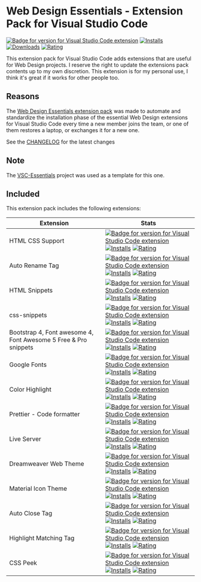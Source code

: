 # Web Design Essentials - Extension Pack for Visual Studio Code

[![Badge for version for Visual Studio Code extension](https://vsmarketplacebadge.apphb.com/version-short/Gydunhn.web-design-essentials.svg?color=blue&style=?style=for-the-badge&logo=visual-studio-code)](https://marketplace.visualstudio.com/items?itemName=Gydunhn.web-design-essentials) [![Installs](https://vsmarketplacebadge.apphb.com/installs-short/Gydunhn.web-design-essentials.svg?color=blue&style=flat-square)](https://marketplace.visualstudio.com/items?itemName=Gydunhn.web-design-essentials) [![Downloads](https://vsmarketplacebadge.apphb.com/downloads-short/Gydunhn.web-design-essentials.svg?color=blue&style=flat-square)](https://marketplace.visualstudio.com/items?itemName=Gydunhn.web-design-essentials) [![Rating](https://vsmarketplacebadge.apphb.com/rating-short/Gydunhn.web-design-essentials.svg?color=blue&style=flat-square)](https://marketplace.visualstudio.com/items?itemName=Gydunhn.web-design-essentials)

This extension pack for Visual Studio Code adds extensions that are useful for Web Design projects. I reserve the right to update the extensions pack contents up to my own discretion. This extension is for my personal use, I think it's great if it works for other people too.

## Reasons

The [Web Design Essentials extension pack] was made to automate and standardize the installation phase of the essential Web Design extensions for Visual Studio Code every time a new member joins the team, or one of them restores a laptop, or exchanges it for a new one.

See the [CHANGELOG](CHANGELOG.md) for the latest changes

## Note

The [VSC-Essentials] project was used as a template for this one.

## Included

This extension pack includes the following extensions:

| Extension                                                       | Stats                                                                                                                                                                                                                                                                                                                                                                                                                                                                                                                                                                                                                                                                                                                                            |
|-----------------------------------------------------------------|--------------------------------------------------------------------------------------------------------------------------------------------------------------------------------------------------------------------------------------------------------------------------------------------------------------------------------------------------------------------------------------------------------------------------------------------------------------------------------------------------------------------------------------------------------------------------------------------------------------------------------------------------------------------------------------------------------------------------------------------------|
| HTML CSS Support                                                | [![Badge for version for Visual Studio Code extension](https://vsmarketplacebadge.apphb.com/version-short/ecmel.vscode-html-css.svg?color=blue&style=?style=for-the-badge&logo=visual-studio-code)](https://marketplace.visualstudio.com/items?itemName=ecmel.vscode-html-css) [![Installs](https://vsmarketplacebadge.apphb.com/installs-short/ecmel.vscode-html-css.svg?color=blue&style=flat-square)](https://marketplace.visualstudio.com/items?itemName=ecmel.vscode-html-css) [![Rating](https://vsmarketplacebadge.apphb.com/rating-short/ecmel.vscode-html-css.svg?color=blue&style=flat-square)](https://marketplace.visualstudio.com/items?itemName=ecmel.vscode-html-css)                                                             |
| Auto Rename Tag                                                 | [![Badge for version for Visual Studio Code extension](https://vsmarketplacebadge.apphb.com/version-short/formulahendry.auto-rename-tag.svg?color=blue&style=?style=for-the-badge&logo=visual-studio-code)](https://marketplace.visualstudio.com/items?itemName=formulahendry.auto-rename-tag) [![Installs](https://vsmarketplacebadge.apphb.com/installs-short/formulahendry.auto-rename-tag.svg?color=blue&style=flat-square)](https://marketplace.visualstudio.com/items?itemName=formulahendry.auto-rename-tag) [![Rating](https://vsmarketplacebadge.apphb.com/rating-short/formulahendry.auto-rename-tag.svg?color=blue&style=flat-square)](https://marketplace.visualstudio.com/items?itemName=formulahendry.auto-rename-tag)             |
| HTML Snippets                                                   | [![Badge for version for Visual Studio Code extension](https://vsmarketplacebadge.apphb.com/version-short/abusaidm.html-snippets.svg?color=blue&style=?style=for-the-badge&logo=visual-studio-code)](https://marketplace.visualstudio.com/items?itemName=abusaidm.html-snippets) [![Installs](https://vsmarketplacebadge.apphb.com/installs-short/abusaidm.html-snippets.svg?color=blue&style=flat-square)](https://marketplace.visualstudio.com/items?itemName=abusaidm.html-snippets) [![Rating](https://vsmarketplacebadge.apphb.com/rating-short/abusaidm.html-snippets.svg?color=blue&style=flat-square)](https://marketplace.visualstudio.com/items?itemName=abusaidm.html-snippets)                                                       |
| css-snippets                                                    | [![Badge for version for Visual Studio Code extension](https://vsmarketplacebadge.apphb.com/version-short/joy-yu.css-snippets.svg?color=blue&style=?style=for-the-badge&logo=visual-studio-code)](https://marketplace.visualstudio.com/items?itemName=joy-yu.css-snippets) [![Installs](https://vsmarketplacebadge.apphb.com/installs-short/joy-yu.css-snippets.svg?color=blue&style=flat-square)](https://marketplace.visualstudio.com/items?itemName=joy-yu.css-snippets) [![Rating](https://vsmarketplacebadge.apphb.com/rating-short/joy-yu.css-snippets.svg?color=blue&style=flat-square)](https://marketplace.visualstudio.com/items?itemName=joy-yu.css-snippets)                                                                         |
| Bootstrap 4, Font awesome 4, Font Awesome 5 Free & Pro snippets | [![Badge for version for Visual Studio Code extension](https://vsmarketplacebadge.apphb.com/version-short/thekalinga.bootstrap4-vscode.svg?color=blue&style=?style=for-the-badge&logo=visual-studio-code)](https://marketplace.visualstudio.com/items?itemName=thekalinga.bootstrap4-vscode) [![Installs](https://vsmarketplacebadge.apphb.com/installs-short/thekalinga.bootstrap4-vscode.svg?color=blue&style=flat-square)](https://marketplace.visualstudio.com/items?itemName=thekalinga.bootstrap4-vscode) [![Rating](https://vsmarketplacebadge.apphb.com/rating-short/thekalinga.bootstrap4-vscode.svg?color=blue&style=flat-square)](https://marketplace.visualstudio.com/items?itemName=thekalinga.bootstrap4-vscode)                   |
| Google Fonts                                                    | [![Badge for version for Visual Studio Code extension](https://vsmarketplacebadge.apphb.com/version-short/lior-chamla.google-fonts.svg?color=blue&style=?style=for-the-badge&logo=visual-studio-code)](https://marketplace.visualstudio.com/items?itemName=lior-chamla.google-fonts) [![Installs](https://vsmarketplacebadge.apphb.com/installs-short/lior-chamla.google-fonts.svg?color=blue&style=flat-square)](https://marketplace.visualstudio.com/items?itemName=lior-chamla.google-fonts) [![Rating](https://vsmarketplacebadge.apphb.com/rating-short/lior-chamla.google-fonts.svg?color=blue&style=flat-square)](https://marketplace.visualstudio.com/items?itemName=lior-chamla.google-fonts)                                           |
| Color Highlight                                                 | [![Badge for version for Visual Studio Code extension](https://vsmarketplacebadge.apphb.com/version-short/naumovs.color-highlight.svg?color=blue&style=?style=for-the-badge&logo=visual-studio-code)](https://marketplace.visualstudio.com/items?itemName=naumovs.color-highlight) [![Installs](https://vsmarketplacebadge.apphb.com/installs-short/naumovs.color-highlight.svg?color=blue&style=flat-square)](https://marketplace.visualstudio.com/items?itemName=naumovs.color-highlight) [![Rating](https://vsmarketplacebadge.apphb.com/rating-short/naumovs.color-highlight.svg?color=blue&style=flat-square)](https://marketplace.visualstudio.com/items?itemName=naumovs.color-highlight)                                                 |
| Prettier - Code formatter                                       | [![Badge for version for Visual Studio Code extension](https://vsmarketplacebadge.apphb.com/version-short/esbenp.prettier-vscode.svg?color=blue&style=?style=for-the-badge&logo=visual-studio-code)](https://marketplace.visualstudio.com/items?itemName=esbenp.prettier-vscode) [![Installs](https://vsmarketplacebadge.apphb.com/installs-short/esbenp.prettier-vscode.svg?color=blue&style=flat-square)](https://marketplace.visualstudio.com/items?itemName=esbenp.prettier-vscode) [![Rating](https://vsmarketplacebadge.apphb.com/rating-short/esbenp.prettier-vscode.svg?color=blue&style=flat-square)](https://marketplace.visualstudio.com/items?itemName=esbenp.prettier-vscode)                                                       |
| Live Server                                                     | [![Badge for version for Visual Studio Code extension](https://vsmarketplacebadge.apphb.com/version-short/ritwickdey.LiveServer.svg?color=blue&style=?style=for-the-badge&logo=visual-studio-code)](https://marketplace.visualstudio.com/items?itemName=ritwickdey.LiveServer) [![Installs](https://vsmarketplacebadge.apphb.com/installs-short/ritwickdey.LiveServer.svg?color=blue&style=flat-square)](https://marketplace.visualstudio.com/items?itemName=ritwickdey.LiveServer) [![Rating](https://vsmarketplacebadge.apphb.com/rating-short/ritwickdey.LiveServer.svg?color=blue&style=flat-square)](https://marketplace.visualstudio.com/items?itemName=ritwickdey.LiveServer)                                                             |
| Dreamweaver Web Theme                                           | [![Badge for version for Visual Studio Code extension](https://vsmarketplacebadge.apphb.com/version-short/Persephona.theme-dreamweaverweb.svg?color=blue&style=?style=for-the-badge&logo=visual-studio-code)](https://marketplace.visualstudio.com/items?itemName=Persephona.theme-dreamweaverweb) [![Installs](https://vsmarketplacebadge.apphb.com/installs-short/Persephona.theme-dreamweaverweb.svg?color=blue&style=flat-square)](https://marketplace.visualstudio.com/items?itemName=Persephona.theme-dreamweaverweb) [![Rating](https://vsmarketplacebadge.apphb.com/rating-short/Persephona.theme-dreamweaverweb.svg?color=blue&style=flat-square)](https://marketplace.visualstudio.com/items?itemName=Persephona.theme-dreamweaverweb) |
| Material Icon Theme                                             | [![Badge for version for Visual Studio Code extension](https://vsmarketplacebadge.apphb.com/version-short/PKief.material-icon-theme.svg?color=blue&style=?style=for-the-badge&logo=visual-studio-code)](https://marketplace.visualstudio.com/items?itemName=PKief.material-icon-theme) [![Installs](https://vsmarketplacebadge.apphb.com/installs-short/PKief.material-icon-theme.svg?color=blue&style=flat-square)](https://marketplace.visualstudio.com/items?itemName=PKief.material-icon-theme) [![Rating](https://vsmarketplacebadge.apphb.com/rating-short/PKief.material-icon-theme.svg?color=blue&style=flat-square)](https://marketplace.visualstudio.com/items?itemName=PKief.material-icon-theme)                                     |
| Auto Close Tag                                                  | [![Badge for version for Visual Studio Code extension](https://vsmarketplacebadge.apphb.com/version-short/formulahendry.auto-close-tag.svg?color=blue&style=?style=for-the-badge&logo=visual-studio-code)](https://marketplace.visualstudio.com/items?itemName=formulahendry.auto-close-tag) [![Installs](https://vsmarketplacebadge.apphb.com/installs-short/formulahendry.auto-close-tag.svg?color=blue&style=flat-square)](https://marketplace.visualstudio.com/items?itemName=formulahendry.auto-close-tag) [![Rating](https://vsmarketplacebadge.apphb.com/rating-short/formulahendry.auto-close-tag.svg?color=blue&style=flat-square)](https://marketplace.visualstudio.com/items?itemName=formulahendry.auto-close-tag)                   |
| Highlight Matching Tag                                          | [![Badge for version for Visual Studio Code extension](https://vsmarketplacebadge.apphb.com/version-short/vincaslt.highlight-matching-tag.svg?color=blue&style=?style=for-the-badge&logo=visual-studio-code)](https://marketplace.visualstudio.com/items?itemName=vincaslt.highlight-matching-tag) [![Installs](https://vsmarketplacebadge.apphb.com/installs-short/vincaslt.highlight-matching-tag.svg?color=blue&style=flat-square)](https://marketplace.visualstudio.com/items?itemName=vincaslt.highlight-matching-tag) [![Rating](https://vsmarketplacebadge.apphb.com/rating-short/vincaslt.highlight-matching-tag.svg?color=blue&style=flat-square)](https://marketplace.visualstudio.com/items?itemName=vincaslt.highlight-matching-tag) |
| CSS Peek                                                        | [![Badge for version for Visual Studio Code extension](https://vsmarketplacebadge.apphb.com/version-short/pranaygp.vscode-css-peek.svg?color=blue&style=?style=for-the-badge&logo=visual-studio-code)](https://marketplace.visualstudio.com/items?itemName=pranaygp.vscode-css-peek) [![Installs](https://vsmarketplacebadge.apphb.com/installs-short/pranaygp.vscode-css-peek.svg?color=blue&style=flat-square)](https://marketplace.visualstudio.com/items?itemName=pranaygp.vscode-css-peek) [![Rating](https://vsmarketplacebadge.apphb.com/rating-short/pranaygp.vscode-css-peek.svg?color=blue&style=flat-square)](https://marketplace.visualstudio.com/items?itemName=pranaygp.vscode-css-peek)                                           |

[VSC-Essentials]: https://github.com/Gydunhn/VSC-Essentials
[Web Design Essentials extension pack]: https://marketplace.visualstudio.com/items?itemName=Gydunhn.web-design-essentials
